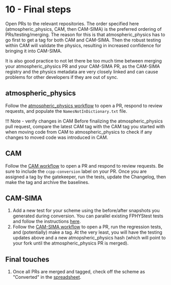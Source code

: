 # 10 - Final steps

Open PRs to the relevant repositories. The order specified here (atmospheric_physics, CAM, then CAM-SIMA) is the preferred ordering of PRs/testing/merging. The reason for this is that atmospheric_physics has to go first to get a tag for both CAM and CAM-SIMA. Then the robust testing within CAM will validate the physics, resulting in increased confidence for bringing it into CAM-SIMA.

It is also good practice to not let there be too much time between merging your atmospheric_physics PR and your CAM-SIMA PR, as the CAM-SIMA registry and the physics metadata are very closely linked and can cause problems for other developers if they are out of sync.

## atmospheric_physics
Follow the [atmospheric_physics workflow](../atmospheric_physics/development_workflow.md) to open a PR, respond to review requests, and populate the `NamesNotInDictionary.txt` file.

!!! Note - verify changes in CAM
    Before finalizing the atmospheric_physics pull request, compare the latest CAM tag with the CAM tag you started with when moving code from CAM to atmospheric_physics to check if any changes to moved code was introduced in CAM.

## CAM
Follow the [CAM workflow](https://github.com/ESCOMP/CAM/wiki/CAM-SE-Workflows) to open a PR and respond to review requests. Be sure to include the `ccpp-conversion` label on your PR. Once you are assigned a tag by the gatekeeper, run the tests, update the Changelog, then make the tag and archive the baselines.

## CAM-SIMA
1. Add a new test for your scheme using the before/after snapshots you generated during conversion. You can parallel existing FPHYStest tests and follow the instructions [here](../development/cam-testing.md#adding-a-new-regression-test).
1. Follow the [CAM-SIMA workflow](../development/cam-sima-workflow.md) to open a PR, run the regression tests, and (potentially) make a tag. At the very least, you will have the testing updates above and a new atmopsheric_physics hash (which will point to your fork until the atmospheric_physics PR is merged).

## Final touches
1. Once all PRs are merged and tagged, check off the scheme as "Converted" in the [spreadsheet](https://docs.google.com/spreadsheets/d/1_1TTpnejam5jfrDqAORCCZtfkNhMRcu7cul37YTr_WM/edit?gid=0#gid=0).
